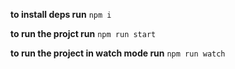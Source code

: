 **to install deps run** `npm i`

**to run the projct run** `npm run start`

**to run the project in watch mode run** `npm run watch`
